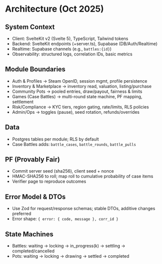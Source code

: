# Architecture (Oct 2025)

## System Context

- Client: SvelteKit v2 (Svelte 5), TypeScript, Tailwind tokens
- Backend: SvelteKit endpoints (+server.ts), Supabase (DB/Auth/Realtime)
- Realtime: Supabase channels (e.g., `battles:{id}`)
- Observability: structured logs, correlation IDs, basic metrics

## Module Boundaries

- Auth & Profiles → Steam OpenID, session mgmt, profile persistence
- Inventory & Marketplace → inventory read, valuation, listing/purchase
- Community Pots → pooled entries, draw/payout, fairness & limits
- Games (Case Battles) → multi-round state machine, PF mapping, settlement
- Risk/Compliance → KYC tiers, region gating, rate/limits, RLS policies
- Admin/Ops → toggles (pause), seed rotation, refunds/overrides

## Data

- Postgres tables per module; RLS by default
- Case Battles adds: `battle_cases`, `battle_rounds`, `battle_pulls`

## PF (Provably Fair)

- Commit server seed (sha256), client seed + nonce
- HMAC-SHA256 to roll; map roll to cumulative probability of case items
- Verifier page to reproduce outcomes

## Error Model & DTOs

- Use Zod for request/response schemas; stable DTOs, additive changes preferred
- Error shape: `{ error: { code, message }, corr_id }`

## State Machines

- Battles: waiting → locking → in_progress(k) → settling → completed/cancelled
- Pots: waiting → locking → drawing → settled → completed
